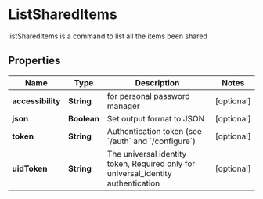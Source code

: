 

# ListSharedItems

listSharedItems is a command to list all the items been shared
## Properties

Name | Type | Description | Notes
------------ | ------------- | ------------- | -------------
**accessibility** | **String** | for personal password manager |  [optional]
**json** | **Boolean** | Set output format to JSON |  [optional]
**token** | **String** | Authentication token (see &#x60;/auth&#x60; and &#x60;/configure&#x60;) |  [optional]
**uidToken** | **String** | The universal identity token, Required only for universal_identity authentication |  [optional]



